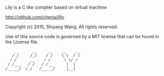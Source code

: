 
Lily is a C like complier based on virtual machine

http://github.com/chenai/lily

Copyright (c) 2015, Shiyang Wang.  All rights reserved.

Use of this source code is governed by a MIT license 
that can be found in the License file.
```
    __      __     __    __    __
   / /     /_/    / /    \ \  / /
  / /      __    / /      \ \/ /
 / /___   / /   / /___     |  | 
/_____/  /_/   /_____/     |__| 
```
